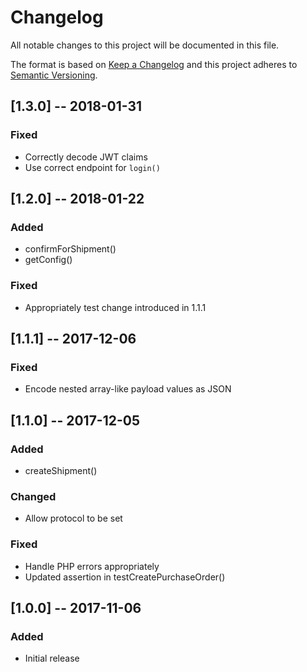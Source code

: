 # Changelog
All notable changes to this project will be documented in this file.

The format is based on [Keep a Changelog](http://keepachangelog.com/en/1.0.0/)
and this project adheres to [Semantic Versioning](http://semver.org/spec/v2.0.0.html).

## [1.3.0] -- 2018-01-31

### Fixed
  * Correctly decode JWT claims
  * Use correct endpoint for `login()`

## [1.2.0] -- 2018-01-22

### Added
  * confirmForShipment()
  * getConfig()
### Fixed
  * Appropriately test change introduced in 1.1.1

## [1.1.1] -- 2017-12-06

### Fixed
  * Encode nested array-like payload values as JSON

## [1.1.0] -- 2017-12-05

### Added
  * createShipment()
### Changed
  * Allow protocol to be set
### Fixed
  * Handle PHP errors appropriately
  * Updated assertion in testCreatePurchaseOrder()

## [1.0.0] -- 2017-11-06

### Added
  * Initial release
